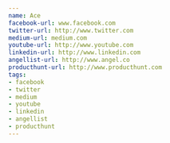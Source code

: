 ```yaml
---
name: Ace
facebook-url: www.facebook.com
twitter-url: http://www.twitter.com
medium-url: medium.com
youtube-url: http://www.youtube.com
linkedin-url: http://www.linkedin.com
angellist-url: http://www.angel.co
producthunt-url: http://www.producthunt.com
tags:
- facebook
- twitter
- medium
- youtube
- linkedin
- angellist
- producthunt
---
```

